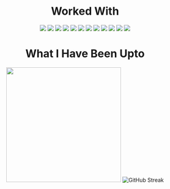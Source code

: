 <div align="center">

<h1>Worked With</h1>
<img src="https://img.shields.io/badge/-Java-black?logo=oracle&style=for-the-badge&logoColor=blue"></img>
<img src="https://img.shields.io/badge/-SQL-black?logo=mysql&style=for-the-badge&logoColor=blue"></img>
<img src="https://img.shields.io/badge/-Linux-black?logo=arch-linux&style=for-the-badge&logoColor=blue"></img>
<img src="https://img.shields.io/badge/-Python-black?logo=python&style=for-the-badge&logoColor=blue"></img>
<img src="https://img.shields.io/badge/-Qt-black?logo=qt&style=for-the-badge&logoColor=blue"></img>
<img src="https://img.shields.io/badge/-C++-black?logo=cplusplus&style=for-the-badge&logoColor=blue"></img>
<img src="https://img.shields.io/badge/-OpenGL-black?logo=opengl&style=for-the-badge&logoColor=blue"></img>
<img src="https://img.shields.io/badge/-FFmpeg-black?logo=ffmpeg&style=for-the-badge&logoColor=blue"></img>
<img src="https://img.shields.io/badge/-C-black?logo=c&style=for-the-badge&logoColor=blue"></img>
<img src="https://img.shields.io/badge/-C Sharp-black?logo=.net&style=for-the-badge&logoColor=blue"></img>
<img src="https://img.shields.io/badge/-Javascript-black?logo=javascript&style=for-the-badge&logoColor=blue"></img>
<img src="https://img.shields.io/badge/-Flask-black?logo=flask&style=for-the-badge&logoColor=blue"></img>


<h1> What I Have Been Upto</h1>
<p>
  <img style="padding=0; width:300px;" src="https://cat-stats.vercel.app/api/top-langs/?username=GlaucousGlaucus&theme=highcontrast&layout=compact&show_icons=true&hide_border=true&count_private=true"/><a href="https://git.io/streak-stats"></a>
  <img src="https://github-readme-streak-stats.herokuapp.com?user=GlaucousGlaucus&theme=highcontrast&hide_border=true&border_radius=2&short_numbers=true&date_format=M%20j%5B%2C%20Y%5D&mode=weekly&card_width=300&card_height=120" alt="GitHub Streak" /></a>
</p>
</div>
